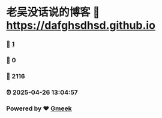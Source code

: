 # 老吴没话说的博客 :link: https://dafghsdhsd.github.io 
### :page_facing_up: [1](https://dafghsdhsd.github.io/tag.html) 
### :speech_balloon: 0 
### :hibiscus: 2116 
### :alarm_clock: 2025-04-26 13:04:57 
### Powered by :heart: [Gmeek](https://github.com/Meekdai/Gmeek)
